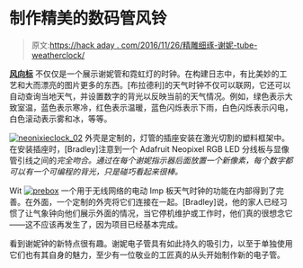 # 制作精美的数码管风铃

> 原文:[https://hack aday . com/2016/11/26/精雕细琢-谢妮-tube-weatherclock/](https://hackaday.com/2016/11/26/exquisitely-crafted-nixie-tube-weatherclock/)

**[风向标](http://slothfurnace.com/sabers/NixieClock_06_WC_01.html)** 不仅仅是一个展示谢妮管和霓虹灯的时钟。在构建日志中，有比美妙的工艺和大而漂亮的图片更多的东西。[布拉德利]的天气时钟不仅可以联网，它还可以自动查询当地天气，并设置数字的背光以反映当前的天气情况。例如，绿色表示大致室温，蓝色表示寒冷，红色表示温暖，蓝色闪烁表示下雨，白色闪烁表示闪电，白色滚动表示雾和冰，等等。

[![neonixieclock_02](../Images/05d30fdbc51d351f7f744cb1e0bd28d4.png)](https://hackaday.com/wp-content/uploads/2016/11/neonixieclock_02.jpg) 外壳是定制的，灯管的插座安装在激光切割的塑料框架中。在安装插座时，[Bradley]注意到一个 Adafruit Neopixel RGB LED 分线板与显像管引线之间的*完全吻合。通过在每个谢妮指示器后面放置一个新像素，每个数字都可以有一个可编程的背光，只是碰巧看起来很棒。*

Wit [![prebox](../Images/512dea7ae43e386aed3c0a50f89641b0.png)](https://hackaday.com/wp-content/uploads/2016/11/prebox.jpg) 一个用于无线网络的电动 Imp 板天气时钟的功能在内部得到了完善。在外面，一个定制的外壳将它们连接在一起。[Bradley]说，他的家人已经习惯了让气象钟向他们展示外面的情况，当它停机维护或工作时，他们真的很想念它——这不应该再发生了，因为项目已经基本完成。

看到谢妮钟的新特点很有趣。谢妮电子管具有如此持久的吸引力，以至于单独使用它们也有其自身的魅力，至少有一位敬业的工匠真的从头开始制作新的电子管。